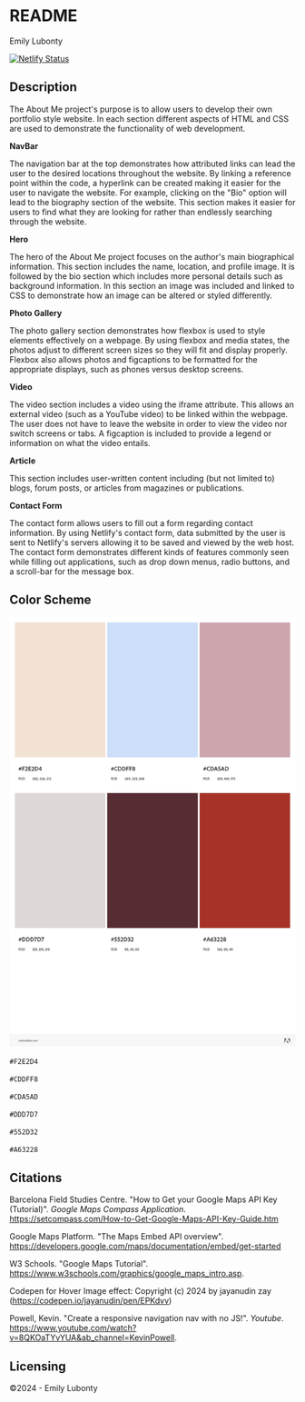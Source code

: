 # README

Emily Lubonty

[![Netlify Status](https://api.netlify.com/api/v1/badges/a2f6c22b-73bb-4271-9663-6d74d8728073/deploy-status?branch=final-draft)](https://app.netlify.com/sites/about-me-emilylubonty/deploys)

## Description
The About Me project's purpose is to allow users to develop their own portfolio style website. In each section different aspects of HTML and CSS are used to demonstrate the functionality of web development. 

**NavBar**

The navigation bar at the top demonstrates how attributed links can lead the user to the desired locations throughout the website. By linking a reference point within the code, a hyperlink can be created making it easier for the user to navigate the website. For example, clicking on the "Bio" option will lead to the biography section of the website. This section makes it easier for users to find what they are looking for rather than endlessly searching through the website. 

**Hero**

The hero of the About Me project focuses on the author's main biographical information. This section includes the name, location, and profile image. It is followed by the bio section which includes more personal details such as background information. In this section an image was included and linked to CSS to demonstrate how an image can be altered or styled differently. 

**Photo Gallery**

The photo gallery section demonstrates how flexbox is used to style elements effectively on a webpage. By using flexbox and media states, the photos adjust to different screen sizes so they will fit and display properly. Flexbox also allows photos and figcaptions to be formatted for the appropriate displays, such as phones versus desktop screens. 

**Video**

The video section includes a video using the iframe attribute. This allows an external video (such as a YouTube video) to be linked within the webpage. The user does not have to leave the website in order to view the video nor switch screens or tabs. A figcaption is included to provide a legend or information on what the video entails. 

**Article** 

This section includes user-written content including (but not limited to) blogs, forum posts, or articles from magazines or publications. 

**Contact Form**

The contact form allows users to fill out a form regarding contact information. By using Netlify's contact form, data submitted by the user is sent to Netlify's servers allowing it to be saved and viewed by the web host. The contact form demonstrates different kinds of features commonly seen while filling out applications, such as drop down menus, radio buttons, and a scroll-bar for the message box. 

## Color Scheme
![Screenshot of Adobe color scheme for this project](img/AdobeColor-color-scheme.jpeg)

`#F2E2D4`

`#CDDFF8`

`#CDA5AD`

`#DDD7D7`

`#552D32`

`#A63228`

## Citations

Barcelona Field Studies Centre. "How to Get your Google Maps API Key (Tutorial)". *Google Maps Compass Application*. https://setcompass.com/How-to-Get-Google-Maps-API-Key-Guide.htm

Google Maps Platform. "The Maps Embed API overview". https://developers.google.com/maps/documentation/embed/get-started

W3 Schools. "Google Maps Tutorial". https://www.w3schools.com/graphics/google_maps_intro.asp. 

Codepen for Hover Image effect: Copyright (c) 2024 by jayanudin zay (https://codepen.io/jayanudin/pen/EPKdvv)

Powell, Kevin. "Create a responsive navigation nav with no JS!". *Youtube*. https://www.youtube.com/watch?v=8QKOaTYvYUA&ab_channel=KevinPowell. 

## Licensing 

©2024 - Emily Lubonty
